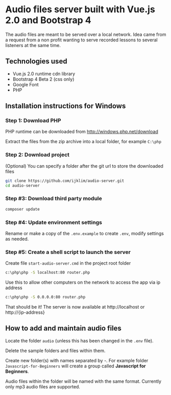 # Audio files server built with Vue.js 2.0 and Bootstrap 4

The audio files are meant to be served over a local network. Idea came from a request from a non profit wanting to serve recorded lessons to several listeners at the same time.

## Technologies used

* Vue.js 2.0 runtime cdn library
* Bootstrap 4 Beta 2 (css only)
* Google Font
* PHP

## Installation instructions for Windows

### Step 1: Download PHP

PHP runtime can be downloaded from http://windows.php.net/download

Extract the files from the zip archive into a local folder, for example `C:\php`

### Step 2: Download project

(Optional) You can specify a folder after the git url to store the downloaded files

```bash
git clone https://github.com/ijklim/audio-server.git
cd audio-server
```

### Step #3: Download third party module

```bash
composer update
```

### Step #4: Update environment settings

Rename or make a copy of the `.env.example` to create `.env`, modify settings as needed.

### Step #5: Create a shell script to launch the server

Create file `start-audio-server.cmd` in the project root folder

```bash
c:\php\php -S localhost:80 router.php
```

Use this to allow other computers on the network to access the app via ip address

```bash
c:\php\php -S 0.0.0.0:80 router.php
```

That should be it! The server is now available at http://localhost or http://{ip-address}

## How to add and maintain audio files

Locate the folder `audio` (unless this has been changed in the `.env` file).

Delete the sample folders and files within them.

Create new folder(s) with names separated by -. For example folder `Javascript-for-Beginners` will create a group called **Javascript for Beginners**.

Audio files within the folder will be named with the same format. Currently only mp3 audio files are supported.